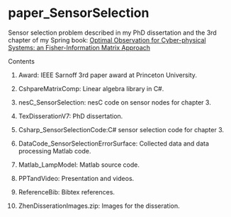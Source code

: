# paper_SensorSelection
Sensor selection problem described in my PhD dissertation and the 3rd chapter of my Spring book: [Optimal Observation for Cyber-physical Systems: an Fisher-Information Matrix Approach](https://www.amazon.co.uk/Optimal-Observation-Cyber-Physical-Systems-Zhen/dp/1848826575)

Contents
1. Award: IEEE Sarnoff 3rd paper award at Princeton University.

2. CshpareMatrixComp: Linear algebra library in C#.

3. nesC_SensorSelection: nesC code on sensor nodes for chapter 3.

4. TexDisserationV7: PhD dissertation.

5. Csharp_SensorSelectionCode:C# sensor selection code for chapter 3.

6. DataCode_SensorSelectionErrorSurface: Collected data and data processing Matlab code.

7. Matlab_LampModel: Matlab source code.

8. PPTandVideo: Presentation and videos. 

9. ReferenceBib: Bibtex references.

10. ZhenDisserationImages.zip: Images for the disseration.

